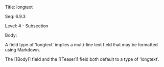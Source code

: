 Title:  longtext

Seq:    6.9.3

Level:  4 - Subsection

Body: 

A field type of 'longtext' implies a multi-line text field that may be formatted using Markdown. 

The [[Body]] field and the [[Teaser]] field both default to a type of 'longtext'.
